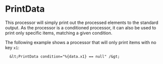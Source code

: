 PrintData
=========

This processor will simply print out the processed elements to the
standard output. As the processor is a conditioned processor, it can
also be used to print only specific items, matching a given condition.

The following example shows a processor that will only print items
with no key `x1`:

      &lt;PrintData condition="%{data.x1} == null" /&gt;
